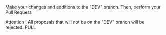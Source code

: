 Make your changes and additions to the "DEV" branch.
Then, perform your Pull Request.

Attention !
All proposals that will not be on the "DEV" branch will be rejected.
PULL
